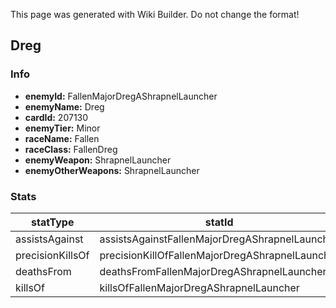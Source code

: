 <span class="wiki-builder">This page was generated with Wiki Builder. Do not change the format!</span>

## Dreg
### Info
* **enemyId:** FallenMajorDregAShrapnelLauncher
* **enemyName:** Dreg
* **cardId:** 207130
* **enemyTier:** Minor
* **raceName:** Fallen
* **raceClass:** FallenDreg
* **enemyWeapon:** ShrapnelLauncher
* **enemyOtherWeapons:** ShrapnelLauncher

### Stats
statType | statId
-------- | ------
assistsAgainst | assistsAgainstFallenMajorDregAShrapnelLauncher
precisionKillsOf | precisionKillOfFallenMajorDregAShrapnelLauncher
deathsFrom | deathsFromFallenMajorDregAShrapnelLauncher
killsOf | killsOfFallenMajorDregAShrapnelLauncher

